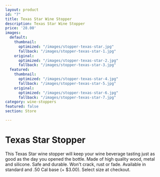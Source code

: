 ```yaml
---
layout: product
id: "7"
title: Texas Star Wine Stopper
description: Texas Star Wine Stopper
price: '28.00'
images:
  default:
    thumbnail:
      optimized: "/images/stopper-texas-star.jpg"
      fallback: "/images/stopper-texas-star-1.jpg"
    original:
      optimized: "/images/stopper-texas-star-2.jpg"
      fallback: "/images/stopper-texas-star-3.jpg"
  featured:
    thumbnail:
      optimized: "/images/stopper-texas-star-4.jpg"
      fallback: "/images/stopper-texas-star-5.jpg"
    original:
      optimized: "/images/stopper-texas-star-6.jpg"
      fallback: "/images/stopper-texas-star-7.jpg"
category: wine-stoppers
featured: false
section: Store

---
```

# Texas Star Stopper

This Texas Star wine stopper will keep your wine beverage tasting just as good as the day you opened the bottle. Made of high quality wood, metal and silicone. Safe and durable. Won't crack, rust or fade. Available in standard and .50 Cal base (+ $3.00). Select size at checkout.